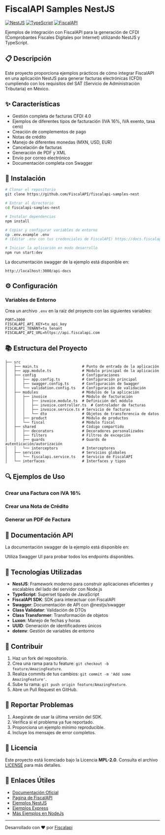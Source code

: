 # FiscalAPI Samples NestJS

[![NestJS](https://img.shields.io/badge/nestjs-10.x-red.svg)](https://nestjs.com/)
[![TypeScript](https://img.shields.io/badge/typescript-5.x-blue.svg)](https://www.typescriptlang.org/)
[![FiscalAPI](https://img.shields.io/npm/v/fiscalapi.svg?style=flat-square&label=FiscalAPI&color=green)](https://www.npmjs.com/package/fiscalapi)

Ejemplos de integración con FiscalAPI para la generación de CFDI (Comprobantes Fiscales Digitales por Internet) utilizando NestJS y TypeScript.

## 📋 Descripción

Este proyecto proporciona ejemplos prácticos de cómo integrar FiscalAPI en una aplicación NestJS para generar facturas electrónicas (CFDI) cumpliendo con los requisitos del SAT (Servicio de Administración Tributaria) en México.

## ✨ Características

- Gestión completa de facturas CFDI 4.0
- Ejemplos de diferentes tipos de facturación (IVA 16%, IVA exento, tasa cero)
- Creación de complementos de pago
- Notas de crédito
- Manejo de diferentes monedas (MXN, USD, EUR)
- Cancelación de facturas
- Generación de PDF y XML
- Envío por correo electrónico
- Documentación completa con Swagger

## 🚀 Instalación

```bash
# Clonar el repositorio
git clone https://github.com/FiscalAPI/fiscalapi-samples-nest

# Entrar al directorio
cd fiscalapi-samples-nest

# Instalar dependencias
npm install

# Copiar y configurar variables de entorno
cp .env.example .env
# (Editar .env con tus credenciales de FiscalAPI) https://docs.fiscalapi.com/credentials-info

# Iniciar la aplicación en modo desarrollo
npm run start:dev
```

La documentación swagger de la ejemplo está disponible en:

```
http://localhost:3000/api-docs
```

## ⚙️ Configuración

### Variables de Entorno

Crea un archivo `.env` en la raíz del proyecto con las siguientes variables:

```
PORT=3000
FISCALAPI_API_KEY=tu_api_key
FISCALAPI_TENANT=tu_tenant
FISCALAPI_API_URL=https://api.fiscalapi.com
```

## 📚 Estructura del Proyecto

```
├── src
│   ├── main.ts                    # Punto de entrada de la aplicación
│   ├── app.module.ts              # Módulo principal de la aplicación
│   ├── config                     # Configuraciones
│   │   ├── app.config.ts          # Configuración principal
│   │   ├── swagger.config.ts      # Configuración de Swagger
│   │   └── validation.config.ts   # Configuración de validación
│   ├── modules                    # Módulos de la aplicación
│   │   ├── invoice                # Módulo de facturación
│   │   │   ├── invoice.module.ts  # Definición del módulo
│   │   │   ├── invoice.controller.ts  # Controlador de facturas
│   │   │   ├── invoice.service.ts # Servicio de facturas
│   │   │   └── dto                # Objetos de transferencia de datos
│   │   ├── product                # Módulo de productos
│   │   └── fiscal                 # Módulo fiscal
│   ├── shared                     # Código compartido
│   │   ├── decorators             # Decoradores personalizados
│   │   ├── filters                # Filtros de excepción
│   │   ├── guards                 # Guards de autenticación/autorización
│   │   └── interceptors           # Interceptores
│   ├── services                   # Servicios globales
│   │   └── fiscalapi.service.ts   # Servicio de FiscalAPI
│   └── interfaces                 # Interfaces y tipos
```

## 🔍 Ejemplos de Uso

### Crear una Factura con IVA 16%

### Crear una Nota de Crédito

### Generar un PDF de Factura

## 📖 Documentación API

La documentación swagger de la ejemplo está disponible en:


Utiliza Swagger UI para probar todos los endpoints disponibles.

## 🔧 Tecnologías Utilizadas

- **NestJS**: Framework moderno para construir aplicaciones eficientes y escalables del lado del servidor con Node.js
- **TypeScript**: Superset tipado de JavaScript
- **FiscalAPI SDK**: SDK para interactuar con FiscalAPI
- **Swagger**: Documentación de API con @nestjs/swagger
- **Class Validator**: Validación de DTOs
- **Class Transformer**: Transformación de objetos
- **Luxon**: Manejo de fechas y horas
- **UUID**: Generación de identificadores únicos
- **dotenv**: Gestión de variables de entorno

## 🤝 Contribuir
1. Haz un fork del repositorio.  
2. Crea una rama para tu feature: `git checkout -b feature/AmazingFeature`.  
3. Realiza commits de tus cambios: `git commit -m 'Add some AmazingFeature'`.  
4. Sube tu rama: `git push origin feature/AmazingFeature`.  
5. Abre un Pull Request en GitHub.

## 🐛 Reportar Problemas
1. Asegúrate de usar la última versión del SDK.  
2. Verifica si el problema ya fue reportado.  
3. Proporciona un ejemplo mínimo reproducible.  
4. Incluye los mensajes de error completos.

## 📄 Licencia
Este proyecto está licenciado bajo la Licencia **MPL-2.0**. Consulta el archivo [LICENSE](LICENSE.txt) para más detalles.

## 🔗 Enlaces Útiles

- [Documentación Oficial](https://docs.fiscalapi.com)  
- [Pagina de FiscalAPI](https://fiscalapi.com)
- [Ejemplos NestJS](https://github.com/FiscalAPI/fiscalapi-samples-nest)
- [Ejemplos Express](https://github.com/FiscalAPI/fiscalapi-samples-express)
- [Más Ejemplos en NodeJs](https://github.com/FiscalAPI/fiscalapi-node/blob/main/examples/all-samples.ts)  

---
Desarrollado con ❤️ por [Fiscalapi](https://www.fiscalapi.com)
